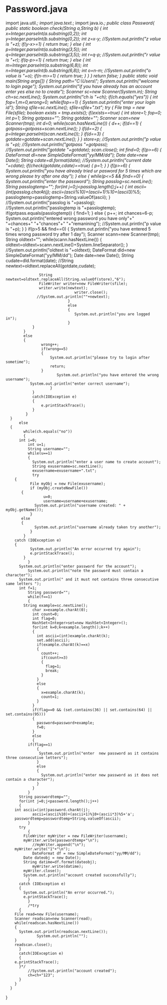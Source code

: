 # Password.java
import java.util.*;
import java.text.*;
import java.io.*;
public class Password{
        public static boolean check(String a,String b)
        {
          int x=Integer.parseInt(a.substring(0,2));
          int y=Integer.parseInt(b.substring(0,2));
	  int z=x-y;
          //System.out.println("z value is "+z);
          if(y-x>=1)
          {
             return true;
          }
          else
          {
            int p=Integer.parseInt(a.substring(3,5));
            int q=Integer.parseInt(b.substring(3,5));
	    int r=q-p;
	    //System.out.println("r value is "+r);
            if(q-p>=1)
            {
              return true;
            }
            else
            {
              int m=Integer.parseInt(a.substring(6,8));
              int n=Integer.parseInt(b.substring(6,8));
	      int o=n-m;
	      //System.out.println("o value is "+o);
              if(n-m>=1)
              {
                return true;
              }
            }
          }
         return false;
        }
	public static void main(String args[])
	{
          String path="C:\\Users\\";
  	  System.out.println("welcome to login page");
	  System.out.println("if you have already has an account enter yes else no to create");
          Scanner sc=new Scanner(System.in);
          String ch=sc.nextLine();
          System.out.println("ch is "+ch);
          if(ch.equals("yes"))
          {
            int fop=1,m=0,wrong=0;
            while(fop==1)
            {
	    	System.out.println("enter your login id");
            	String sfile=sc.nextLine();
                sfile=sfile+".txt";
                try
                {
	    		File tmp = new File(sfile);
	    		boolean exists = tmp.exists();
                	if(exists==true)
                	{
				int store=1;
				fop=0;
 				int p=1;
				String gotpass="";
                                String gotdate="";
                    		Scanner scan=new Scanner(tmp);
                                int d=0;
                    		while(scan.hasNextLine())
                    		{
                       		  d++;
                                  if(d==1)
                                  {
                                    gotpass=gotpass+scan.nextLine();
                                  }
                                  if(d==2)
                                  {
                                    p=Integer.parseInt(scan.nextLine());
                                  }
                                  if(d==3)
                                  {
                                    gotdate=gotdate+scan.nextLine();
                                  }
                                }
				store=p;
				//System.out.println("p value is "+p);
				//System.out.println("gotpass "+gotpass);
				//System.out.println("gotdate "+gotdate);
                                scan.close();
                                int find=0;
                                if(p>=6)
                                {
				   DateFormat dl=new SimpleDateFormat("yy/MM/dd");
				   Date date=new Date();
                                   String cdate=dl.format(date);
				   //System.out.println("current date "+cdate);
                                   if(check(gotdate,cdate)==true)
                                   {
                                     p=1; 
                                   }
				}
				if(p>=6)
				{
                                  System.out.println("you have already tried ur pasword for 5 times which are wrong please try after one day");
                                }
                                else
				{
                    		while(p<=5 && find==0)
                    		{
            				System.out.println("enter the password");
	    				String passlog=sc.nextLine();
            				String passlogtemp="";
            				for(int j=0;j<passlog.length();j++)
	    				{
						int ascii=(int)passlog.charAt(j);
                				ascii=(ascii%10)+(ascii+1)%10+(ascii*3)%5;
						passlogtemp=passlogtemp+String.valueOf(ascii);
            				}
	    				//System.out.println("passlog is "+passlog);
            				//System.out.println("passlogtemp is "+passlogtemp);
                                        if(gotpass.equals(passlogtemp))
                                        {
                                           find=1;
                                        }
                                        else
                                        {
                                           p++;
					   int chances=6-p;
					   System.out.println("entered wrong password you have only"+" "+chances+" "+"chances"+" "+"remanining"); 
            			           //System.out.println("p value is "+p);
                                        }
	  	    		}
				if(p>5 && find==0)
                                {
                                  System.out.println("you have entered 5 times wrong password try after 1 day"); 
				  Scanner scann=new Scanner(tmp);
				  String oldtext="";
                                  while(scann.hasNextLine())
                                  {
				    oldtext=oldtext+scann.nextLine()+System.lineSeparator();
				  }
				   //System.out.println("oldtext is "+oldtext);
				   DateFormat dld=new SimpleDateFormat("yy/MM/dd");
				   Date date=new Date();
                                   String cudate=dld.format(date);
                                   //String newtext=oldtext.replaceAll(gotdate,cudate);
				   
				   String newtext=oldtext.replaceAll(String.valueOf(store),"6");
				   FileWriter writer=new FileWriter(sfile);
				   writer.write(newtext);
                                   writer.close(); 
				  //System.out.println(""+newtext);
                                }
                                else
                                {
                                   System.out.println("you are logged in");
                                }
				}
			}
			else
			{
					wrong++;
					if(wrong==5)
					{
					    System.out.println("please try to login after sometime");
					    return;
					}
                           System.out.println("you have entered the wrong username");
			   System.out.println("enter correct username");
                        }
              	}
                catch(IOException e)
                {
                    e.printStackTrace();
                }
             }
	  }
          else
	  {
            while(ch.equals("no")) 
            {
	      int i=0;
              int u=1;
              String username="";
              while(u==1)
              {
                System.out.println("enter a user name to create account");
                String exusername=sc.nextLine();
                exusername=exusername+".txt";
                try 
		{
      		   File myObj = new File(exusername);
      		   if (myObj.createNewFile()) 
		   {
                     u=0;
                     username=username+exusername;
        	     System.out.println("username created: " + myObj.getName());
      		   } 
		   else 
		   {
         	     System.out.println("username already taken try another");
      		   }
    		} 
		catch (IOException e) 
		{
      		   System.out.println("An error occurred try again");
      		   e.printStackTrace();
    		}
              }
	      System.out.println("enter password for the account");
              System.out.println("note the password must contain a character");
	      System.out.println(" and it must not contains three consecutive same letters ");
	      int f=1;
              String password="";
              while(f==1)
              {
	        String example=sc.nextLine();
                char x=example.charAt(0);
                int count=0;
                int flag=0;
                HashSet<Integer>set=new HashSet<Integer>();
                for(int k=0;k<example.length();k++)
                {
                  int ascii=(int)example.charAt(k);
                  set.add(ascii);
                  if(example.charAt(k)==x)
                  {
                    count++;
                    if(count>=3)
                    {
                      flag=1;
                      break;
                    }
                  }
                  else
                  {
                    x=example.charAt(k);
                    count=1;
                  } 
                }
                if(flag==0 && (set.contains(36) || set.contains(64) || set.contains(95)))
                {
                  password=password+example;
                  f=0;
                } 
                else
                {
	          if(flag==1)
                  {
                   System.out.println("enter  new password as it contains three consecutive letters");
                  }
                  else
                  {
                    System.out.println("enter new password as it does not contain a character");
                  }
                }  
              }
	      String passwordtemp="";
	      for(int j=0;j<password.length();j++)
	      {
		int ascii=(int)password.charAt(j);
                ascii=(ascii%10)+(ascii+1)%10+(ascii*3)%5+'a';
		passwordtemp=passwordtemp+String.valueOf(ascii);
              }
	      try 
              {
      		FileWriter myWriter = new FileWriter(username);
      		myWriter.write(passwordtemp+"\n");
                //myWriter.append("\n");
		myWriter.write("1"+"\n");
                DateFormat df = new SimpleDateFormat("yy/MM/dd");
       		Date dateobj = new Date();
       		String datime=df.format(dateobj);
                myWriter.write(datime);
      		myWriter.close();
      		System.out.println("account created successfully");
    	      } 
	      catch (IOException e) 
	      {
      		System.out.println("An error occurred.");
      		e.printStackTrace();
    	      }
              /*try  
	      {  
		File read=new File(username);       
		Scanner readscan=new Scanner(read);       
		while(readscan.hasNextLine())  
		{  	
		  System.out.println(readscan.nextLine());  
                  System.out.println("");     
		}  
		readscan.close();       
	      }  
	      catch(IOException e)  
	      {  
		e.printStackTrace();  
	      }*/  
              //System.out.println("account created");
              ch=ch+"123";
          }
        }
      }
 }

